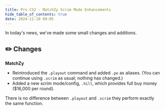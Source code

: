 ```yaml
---
title: Pro CS2 - MatchZy Scrim Mode Enhancements
hide_table_of_contents: true
date: 2024-11-10 09:05
---
```


In today's news, we've made some small changes and additions.<br/>

## ✏️  Changes
**MatchZy**
- Reintroduced the `.playout` command and added `.po` as aliases. (You can continue using `.scrim` as usual; nothing has changed.)
- Added a new scrim mode/config, `.hill`, which provides full buy money ($16,000 per round).

There is no difference between `.playout` and `.scrim` they perform exactly the same function.

